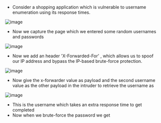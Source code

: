 - Consider a shopping application which is vulnerable to username enumeration using its response times.

![image](https://github.com/Akhilkj123/Portswigger/assets/65653010/39ace0d6-c004-464a-968a-9c05e4343a81)

- Now we capture the page which we entered some random usernames and passwords

![image](https://github.com/Akhilkj123/Portswigger/assets/65653010/03e55125-3a11-47b7-a465-44d6b3b7befd)

- Now we add an header 'X-Forwarded-For' , which allows us to spoof our IP address and bypass the IP-based brute-force protection.

![image](https://github.com/Akhilkj123/Portswigger/assets/65653010/76d2d6c3-040c-49ab-af3e-0d543e1f54c6)

- Now give the x-forwarder value as payload and the second username value as the other payload in the intruder to retrieve the username as

![image](https://github.com/Akhilkj123/Portswigger/assets/65653010/378ec315-ad2a-4afe-90b4-3b0a4045600a)

- This is the username which takes an extra response time to get completed
- Now when we brute-force the password we get







